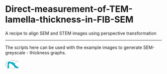 # Direct-measurement-of-TEM-lamella-thickness-in-FIB-SEM
A recipe to align SEM and STEM images using perspective transformation

---

The scripts here can be used with the example images to generate SEM-greyscale - thickness graphs.


<img src="https://github.com/aconlan/Direct-measurement-of-TEM-lamella-thickness-in-FIB-SEM/blob/master/ICE%20vs%20EELS_scatter_errorbar.png" width="48">
